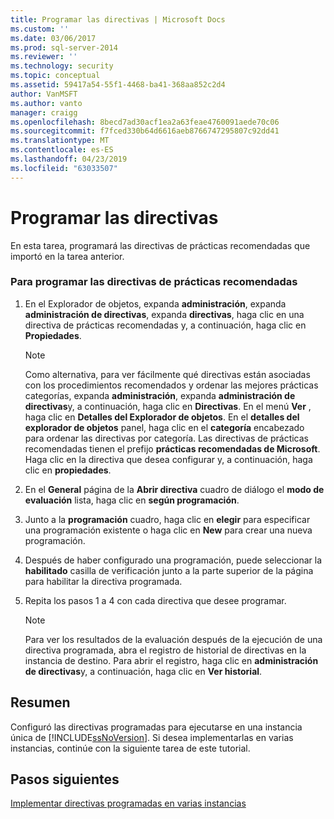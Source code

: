 ```yaml
---
title: Programar las directivas | Microsoft Docs
ms.custom: ''
ms.date: 03/06/2017
ms.prod: sql-server-2014
ms.reviewer: ''
ms.technology: security
ms.topic: conceptual
ms.assetid: 59417a54-55f1-4468-ba41-368aa852c2d4
author: VanMSFT
ms.author: vanto
manager: craigg
ms.openlocfilehash: 8becd7ad30acf1ea2a63feae4760091aede70c06
ms.sourcegitcommit: f7fced330b64d6616aeb8766747295807c92dd41
ms.translationtype: MT
ms.contentlocale: es-ES
ms.lasthandoff: 04/23/2019
ms.locfileid: "63033507"
---
```

# <a name="schedule-the-policies"></a>Programar las directivas
  En esta tarea, programará las directivas de prácticas recomendadas que importó en la tarea anterior.  
  
### <a name="to-schedule-the-best-practices-policies"></a>Para programar las directivas de prácticas recomendadas  
  
1.  En el Explorador de objetos, expanda **administración**, expanda **administración de directivas**, expanda **directivas**, haga clic en una directiva de prácticas recomendadas y, a continuación, haga clic en  **Propiedades**.  
  
    > [!NOTE]  
    >  Como alternativa, para ver fácilmente qué directivas están asociadas con los procedimientos recomendados y ordenar las mejores prácticas categorías, expanda **administración**, expanda **administración de directivas**y, a continuación, haga clic en **Directivas**. En el menú **Ver** , haga clic en **Detalles del Explorador de objetos**. En el **detalles del explorador de objetos** panel, haga clic en el **categoría** encabezado para ordenar las directivas por categoría. Las directivas de prácticas recomendadas tienen el prefijo **prácticas recomendadas de Microsoft**. Haga clic en la directiva que desea configurar y, a continuación, haga clic en **propiedades**.  
  
2.  En el **General** página de la **Abrir directiva** cuadro de diálogo el **modo de evaluación** lista, haga clic en **según programación**.  
  
3.  Junto a la **programación** cuadro, haga clic en **elegir** para especificar una programación existente o haga clic en **New** para crear una nueva programación.  
  
4.  Después de haber configurado una programación, puede seleccionar la **habilitado** casilla de verificación junto a la parte superior de la página para habilitar la directiva programada.  
  
5.  Repita los pasos 1 a 4 con cada directiva que desee programar.  
  
    > [!NOTE]  
    >  Para ver los resultados de la evaluación después de la ejecución de una directiva programada, abra el registro de historial de directivas en la instancia de destino. Para abrir el registro, haga clic en **administración de directivas**y, a continuación, haga clic en **Ver historial**.  
  
## <a name="summary"></a>Resumen  
 Configuró las directivas programadas para ejecutarse en una instancia única de [!INCLUDE[ssNoVersion](../includes/ssnoversion-md.md)]. Si desea implementarlas en varias instancias, continúe con la siguiente tarea de este tutorial.  
  
## <a name="next-steps"></a>Pasos siguientes  
 [Implementar directivas programadas en varias instancias](../../2014/tutorials/deploy-scheduled-policies-to-multiple-instances.md)  
  
  
